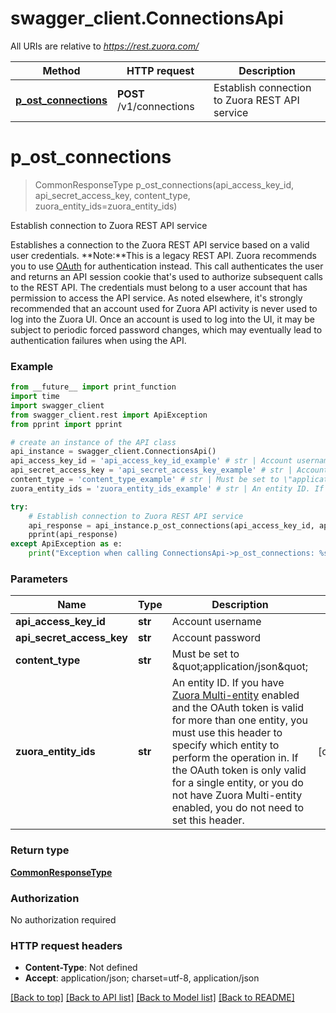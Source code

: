 # swagger_client.ConnectionsApi

All URIs are relative to *https://rest.zuora.com/*

Method | HTTP request | Description
------------- | ------------- | -------------
[**p_ost_connections**](ConnectionsApi.md#p_ost_connections) | **POST** /v1/connections | Establish connection to Zuora REST API service

# **p_ost_connections**
> CommonResponseType p_ost_connections(api_access_key_id, api_secret_access_key, content_type, zuora_entity_ids=zuora_entity_ids)

Establish connection to Zuora REST API service

Establishes a connection to the Zuora REST API service based on a valid user credentials.   **Note:**This is a legacy REST API. Zuora recommends you to use [OAuth](https://www.zuora.com/developer/api-reference/#section/Authentication/OAuth-v2.0) for authentication instead.   This call authenticates the user and returns an API session cookie that's used to authorize subsequent calls to the REST API. The credentials must belong to a user account that has permission to access the API service.  As noted elsewhere, it's strongly recommended that an account used for Zuora API activity is never used to log into the Zuora UI.  Once an account is used to log into the UI, it may be subject to periodic forced password changes, which may eventually lead to authentication failures when using the API. 

### Example
```python
from __future__ import print_function
import time
import swagger_client
from swagger_client.rest import ApiException
from pprint import pprint

# create an instance of the API class
api_instance = swagger_client.ConnectionsApi()
api_access_key_id = 'api_access_key_id_example' # str | Account username 
api_secret_access_key = 'api_secret_access_key_example' # str | Account password 
content_type = 'content_type_example' # str | Must be set to \"application/json\" 
zuora_entity_ids = 'zuora_entity_ids_example' # str | An entity ID. If you have [Zuora Multi-entity](https://knowledgecenter.zuora.com/BB_Introducing_Z_Business/Multi-entity) enabled and the OAuth token is valid for more than one entity, you must use this header to specify which entity to perform the operation in. If the OAuth token is only valid for a single entity, or you do not have Zuora Multi-entity enabled, you do not need to set this header.  (optional)

try:
    # Establish connection to Zuora REST API service
    api_response = api_instance.p_ost_connections(api_access_key_id, api_secret_access_key, content_type, zuora_entity_ids=zuora_entity_ids)
    pprint(api_response)
except ApiException as e:
    print("Exception when calling ConnectionsApi->p_ost_connections: %s\n" % e)
```

### Parameters

Name | Type | Description  | Notes
------------- | ------------- | ------------- | -------------
 **api_access_key_id** | **str**| Account username  | 
 **api_secret_access_key** | **str**| Account password  | 
 **content_type** | **str**| Must be set to \&quot;application/json\&quot;  | 
 **zuora_entity_ids** | **str**| An entity ID. If you have [Zuora Multi-entity](https://knowledgecenter.zuora.com/BB_Introducing_Z_Business/Multi-entity) enabled and the OAuth token is valid for more than one entity, you must use this header to specify which entity to perform the operation in. If the OAuth token is only valid for a single entity, or you do not have Zuora Multi-entity enabled, you do not need to set this header.  | [optional] 

### Return type

[**CommonResponseType**](CommonResponseType.md)

### Authorization

No authorization required

### HTTP request headers

 - **Content-Type**: Not defined
 - **Accept**: application/json; charset=utf-8, application/json

[[Back to top]](#) [[Back to API list]](../README.md#documentation-for-api-endpoints) [[Back to Model list]](../README.md#documentation-for-models) [[Back to README]](../README.md)

